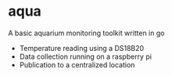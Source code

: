 # aqua
A basic aquarium monitoring toolkit written in go

- Temperature reading using a DS18B20
- Data collection running on a raspberry pi
- Publication to a centralized location



